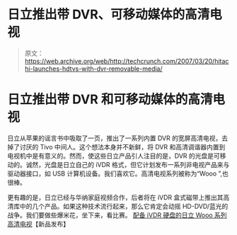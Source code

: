 # 日立推出带 DVR、可移动媒体的高清电视

> 原文：<https://web.archive.org/web/http://techcrunch.com/2007/03/20/hitachi-launches-hdtvs-with-dvr-removable-media/>

# 日立推出带 DVR 和可移动媒体的高清电视

日立从苹果的谣言书中吸取了一页，推出了一系列内置 DVR 的宽屏高清电视，去掉了讨厌的 Tivo 中间人。这个想法本身并不新鲜，将 DVR 和高清调谐器内置到电视机中是有意义的。然而，使这些日立产品引人注目的是，DVR 的光盘是可移动的。诚然，光盘是日立自己的 iVDR 格式，但它计划发布一系列非电视产品来与驱动器接口，如 USB 计算机设备。我们喜欢它。高清电视系列被称为“Wooo ”,也很棒。

更有趣的是，日立已经与华纳家庭视频合作，后者将在 iVDR 盒式磁带上推出其高清库中的几个产品。如果这种技术流行起来，那么它肯定会动摇 HD-DVD/蓝光的战争。我们要做些爆米花，坐下来，看比赛。
 [配备 iVDR 硬盘的日立 Wooo 系列高清电视](https://web.archive.org/web/20130628202902/http://www.newlaunches.com/archives/hitachi_wooo_series_hd_tvs_with_ivdr_hard_disk.php)【新品发布】
